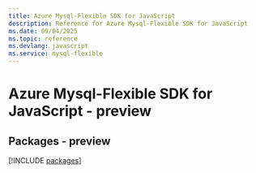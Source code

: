 ```yaml
---
title: Azure Mysql-Flexible SDK for JavaScript
description: Reference for Azure Mysql-Flexible SDK for JavaScript
ms.date: 09/04/2025
ms.topic: reference
ms.devlang: javascript
ms.service: mysql-flexible
---
```

# Azure Mysql-Flexible SDK for JavaScript - preview
## Packages - preview
[!INCLUDE [packages](mysql-flexible-index.md)]